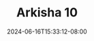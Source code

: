 --- 
title: "Arkisha 10"
description: "video bokeh Arkisha 10 instagram video full baru"
date: 2024-06-16T15:33:12-08:00
file_code: "8df5h8xt6b2t"
draft: false
cover: "ki5b2ltjglk0rb8w.jpg"
tags: ["Arkisha", "bokep-indo", "bokep-viral", "bokep-ig"]
length: 155
fld_id: "1482657"
foldername: "Arkisha 1"
categories: ["Arkisha 1"]
views: 0
---